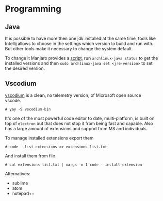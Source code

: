 # Programming

## Java
It is possible to have more then one jdk installed at the same time, tools like Intellij allows to choose in the settings which version to build and run with. But other tools make it necessary to change the system default.

To change it Manjaro provides a [script](https://wiki.archlinux.org/index.php/java), run `archlinux-java status` to get the installed versions and then `sudo archlinux-java set <jre-version>` to set the desired version.

## Vscodium
[vscodium](https://vscodium.com/) is a clean, no telemetry version, of Microsoft open source vscode.
```
# yay -S vscodium-bin
```

It's one of the most powerful code editor to date, multi-platform, is built on top of `electron` but that does not stop it from being fast and capable.
Also has a large amount of extensions and support from MS and individuals.

To manage installed extensions export them
```
# code --list-extensions >> extensions-list.txt
```
And install them from file
```
# cat extensions-list.txt | xargs -n 1 code --install-extension
```


Alternatives:
* sublime
* atom
* notepad++


